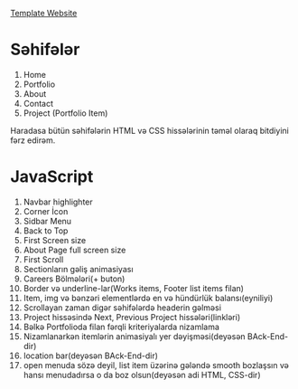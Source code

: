 [Template Website](https://ultraviolette.qodeinteractive.com/)

# Səhifələr
1. Home
2. Portfolio
3. About
4. Contact
5. Project (Portfolio Item)

Haradasa bütün səhifələrin HTML və CSS hissələrinin təməl olaraq bitdiyini fərz edirəm.


# JavaScript
1. Navbar highlighter
2. Corner İcon
3. Sidbar Menu
4. Back to Top
5. First Screen size
6. About Page full screen size
7. First Scroll
8. Sectionların gəliş animasiyası
9. Careers Bölmələri(+ buton)
10. Border və underline-lar(Works items, Footer list items filan)
11. Item, img və bənzəri elementlərdə en və hündürlük balansı(eyniliyi)
12. Scrollayan zaman digər səhifələrdə headerin gəlməsi
13. Project hissəsində Next, Previous Project hissələri(linkləri)
14. Bəlkə Portfolioda filan fərqli kriteriyalarda nizamlama
15. Nizamlanarkən itemlərin animasiyalı yer dəyişməsi(deyəsən BAck-End-dir)
16. location bar(deyəsən BAck-End-dir)
17. open menuda sözə deyil, list item üzərinə gələndə smooth bozlaşsın və hansı menudadırsa o da boz olsun(deyəsən adi HTML, CSS-dir)
